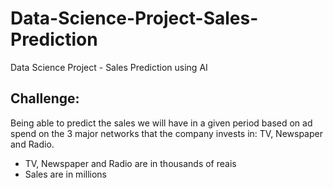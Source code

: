 # Data-Science-Project-Sales-Prediction

Data Science Project - Sales Prediction using AI

## Challenge: 

Being able to predict the sales we will have in a given period based on ad spend on the 3 major networks that the company invests in: TV, Newspaper and Radio.

* TV, Newspaper and Radio are in thousands of reais
* Sales are in millions
